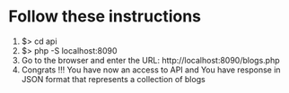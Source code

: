 # Follow these instructions
1. $> cd api <br />
2. $> php -S localhost:8090 <br />
3. Go to the browser and enter the URL: http://localhost:8090/blogs.php <br />
4. Congrats !!! You have now an access to API and You have response in JSON format that represents a collection of blogs